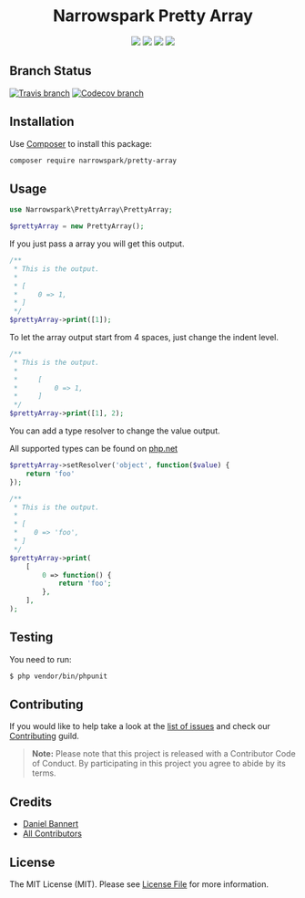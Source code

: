 <h1 align="center">Narrowspark Pretty Array</h1>
<p align="center">
    <a href="https://github.com/narrowspark/pretty-array/releases"><img src="https://img.shields.io/packagist/v/narrowspark/pretty-array.svg?style=flat-square"></a>
    <a href="https://php.net/"><img src="https://img.shields.io/badge/php-%5E7.2.0-8892BF.svg?style=flat-square"></a>
    <a href="https://codecov.io/gh/narrowspark/pretty-array"><img src="https://img.shields.io/codecov/c/github/narrowspark/pretty-array/master.svg?style=flat-square"></a>
    <a href="http://opensource.org/licenses/MIT"><img src="https://img.shields.io/badge/license-MIT-brightgreen.svg?style=flat-square"></a>
</p>

Branch Status
------------
[![Travis branch](https://img.shields.io/travis/narrowspark/pretty-array/master.svg?style=flat-square)](https://travis-ci.org/narrowspark/pretty-array)
[![Codecov branch](https://img.shields.io/codecov/c/github/narrowspark/pretty-array/master.svg?style=flat-square)](https://codecov.io/gh/narrowspark/pretty-array/branch/master)

Installation
-------------

Use [Composer](https://getcomposer.org/) to install this package:

```sh
composer require narrowspark/pretty-array
```

Usage
-------------

```php
use Narrowspark\PrettyArray\PrettyArray;

$prettyArray = new PrettyArray();
```

If you just pass a array you will get this output.

```php
/**
 * This is the output.
 * 
 * [
 *     0 => 1,
 * ]
 */
$prettyArray->print([1]);
```

To let the array output start from 4 spaces, just change the indent level.

```php
/**
 * This is the output.
 * 
 *     [
 *         0 => 1,
 *     ]
 */
$prettyArray->print([1], 2);
```

You can add a type resolver to change the value output.

All supported types can be found on [php.net](http://php.net/manual/en/function.gettype.php)

```php
$prettyArray->setResolver('object', function($value) {
    return 'foo'
});

/**
 * This is the output.
 * 
 * [
 *    0 => 'foo',
 * ]
 */
$prettyArray->print(
    [
        0 => function() {
            return 'foo'; 
        },
    ],
);
```

Testing
-------------

You need to run:
``` bash
$ php vendor/bin/phpunit
```

Contributing
------------

If you would like to help take a look at the [list of issues](http://github.com/narrowspark/testing-helper/issues) and check our [Contributing](CONTRIBUTING.md) guild.

> **Note:** Please note that this project is released with a Contributor Code of Conduct. By participating in this project you agree to abide by its terms.

Credits
-------------

- [Daniel Bannert](https://github.com/prisis)
- [All Contributors](../../contributors)

License
-------------

The MIT License (MIT). Please see [License File](LICENSE) for more information.
